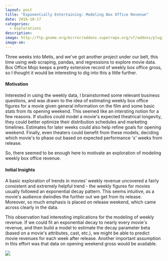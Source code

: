 ```yaml
---
layout: post
title: "Exponentially Entertaining: Modeling Box Office Revenue"
date: 2016-10-17
categories: 
  - Explorations
description: 
image: http://ftp.gnome.org/mirror/addons.superrepo.org/v7/addons/plugin.video.mdfm/fanart.jpg
image-sm:
---
```

Three weeks into Metis, and we've got another project under our belt, this time using web scraping, pandas, and regressions to explore movie data.  Box Office Mojo keeps a pretty extensive record of weekly box office gross, so I thought it would be interesting to dig into this a little further.

#### Motivation

Interested in using the weekly data, I brainstormed some relevant business questions, and was drawn to the idea of estimating weekly box office figures for a movie given general information on the film and some basic stats from its opening weekend.  This seemed like an intersting notion for a few reasons.  If studios could model a movie's expected theatrical longevity, they could better optimize their distribution schedules and marketing timelines.  Estimates for later weeks could also help refine goals for opening weekend.  Finally, even theaters could benefit from these models, deciding which movie's to phase out based on expected performance 'x' weeks from release.  

So, there seemed to be enough here to motivate an exploration of modeling weekly box office revenue.

#### Initial Insights

A basic exploration of trends in movies' weekly revenue uncovered a fairly consistent and extremely helpful trend - the weekly figures for movies usually followed an exponential decay pattern.  This seems intuitive, as a movie's audience dwindles the further out we get from its release.  Moreover, so much emphasis is placed on release weekend, which came across clearly in the data.  

This observation had interesting implications for the modeling of weekly revenue.  If we could fit an exponential decay to nearly every movie's revenue, and then build a model to estimate the decay parameter beta (based on a movie's attributes, cast, etc.), we might be able to predict movie revenues for each week after release.  Another important assumption in this effort was that data on opening weekend gross would be available.  

![]({{http://recordit.co/u9srgyhPb5}})

